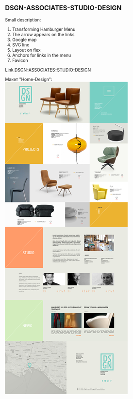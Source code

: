 ## DSGN-ASSOCIATES-STUDIO-DESIGN

Small description:

1.	Transforming Hamburger Menu
2.	The arrow appears on the links
3.	Google map
4.	SVG line
5.  Layout on flex
6.  Anchors for links in the menu
7.  Favicon


[Link DSGN-ASSOCIATES-STUDIO-DESIGN](https://ultimo2905.github.io/DSGN-ASSOCIATES-STUDIO-DESIGN/)


Макет "Home-Design": 
![alt text](https://github.com/Ultimo2905/DSGN-ASSOCIATES-STUDIO-DESIGN/blob/master/dsgn-preview.jpg)
